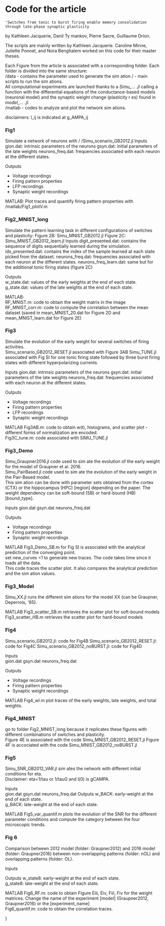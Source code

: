 # Code for the article 
    'Switches from tonic to burst firing enable memory consolidation through late-phase synaptic plasticity    
by Kathleen Jacquerie, Danil Ty mankov, Pierre Sacre, Guillaume Drion.  

The scripts are mainly written by Kathleen Jacquerie. 
Caroline Minne, Juliette Ponnet, and Nora Benghalem worked on this code for their master theses.


Each Figure from the article is associated with a corresponding folder. 
Each folder is divided into the same structure:  
/data - contains the parameter used to generate the sim ation 
/  - main scripts to run the sim ations.  
All computational experiments are launched thanks to a *Simu_... .jl* calling a function with the differential equations of the conductance-based models (neuronal model) and the synaptic weight change (plasticity r es) found in *model_... .jl*.  
/matlab - codes to analyze and plot the network sim ations.  

disclaimers: 
l_ij is indicated at g_AMPA_ij 

### Fig1
Simulate a network of neurons with / /Simu_scenario_GB2012.jl 
Inputs
gion.dat: intrinsic parameters of the neurons 
gsyn.dat: initial parameters of the late weights 
neurons_freq.dat: frequencies associated with each neuron at the different states.

Outputs
- Voltage recordings
- Firing pattern properties
- LFP recordings
- Synaptic weight recordings

MATLAB: Plot traces and quantify firing pattern properties with /matlab/Fig1_plotV.m 

### Fig2_MNIST_long
Simulate the pattern learning task in different configurations of switches and plasticity:
Figure 2B: Simu_MNIST_GB2012.jl
Figure 2C: Simu_MNIST_GB2012_learn.jl
Inputs
digit_presented.dat: contains the sequence of digits sequentially learned during the simulation. 
idx_presented.dat: contains the index of the sample learned at each state picked from the dataset. 
neurons_freq.dat: frequencies associated with each neuron at the different states.
neurons_freq_learn.dat: same but for the additional tonic firing states (figure 2C)

   Outputs     
w_state.dat: values of the early weights at the end of each state.  
g_state.dat: values of the late weights at the end of each state.  
 
MATLAB:  
RF_MNIST.m: code to obtain the weight matrix in the image 
RF_MNIST_corr.m: code to compute the correlation between the mean dataset (saved in mean_MNIST_20.dat for Figure 2D and mean_MNIST_learn.dat for Figure 2E) 
 
### Fig3 
Simulate the evolution of the early weight for several switches of firing activities.  
Simu_scenario_GB2012_RESET.jl associated with Figure 3AB 
Simu_TUNE.jl associated with Fig SI for one tonic firing state followed by three burst firing states with different hyperpolarizing currents.  
 
Inputs 
gion.dat: intrinsic parameters of the neurons 
gsyn.dat: initial parameters of the late weights 
neurons_freq.dat: frequencies associated with each neuron at the different states. 
 
  Outputs     
- Voltage recordings 
- Firing pattern properties 
- LFP recordings 
- Synaptic weight recordings 
 
MATLAB 
Fig3AB.m: code to obtain w(t), histograms, and scatter plot - different forms of normalization are encoded.  
Fig3C_tune.m: code associated with SIMU_TUNE.jl 
 
 
### Fig3_Demo 
Simu_Graupner2016.jl  code used to sim ate the evolution of the early weight for the model of Graupner et al. 2016.  
Simu_PairBased.jl code used to sim ate the evolution of the early weight in the Pair-Based model.  
This sim ation can be done with parameter sets obtained from the cortex (CTX) or the hippocampus (HPC) [region] depending on the paper. The weight dependency can be soft-bound (SB) or hard-bound (HB) [bound_type].  
 
Inputs 
gion.dat 
gsyn.dat 
neurons_freq.dat 
 
Outputs     
- Voltage recordings 
- Firing pattern properties 
- Synaptic weight recordings 
 
MATLAB 
Fig3_Demo_SB.m for Fig SI is associated with the analytical prediction of the converging point.  
set new_curves =1 to generate new traces. The code takes time since it loads all the data.  
This code traces the scatter plot. It also compares the analytical prediction and the sim ation values.  
 
###  Fig3_Model 

Simu_XX.jl runs the different sim ations for the model     XX     (can be Graupner, Deperrois,  '85).  
 
MATLAB 
Fig3_scatter_SB.m retrieves the scatter plot for soft-bound models 
Fig3_scatter_HB.m retrieves the scatter plot for hard-bound models 
 
 
### Fig4 

Simu_scenario_GB2012.jl: code for Fig4B 
Simu_scenario_GB2012_RESET.jl: code for Fig4C 
Simu_scenario_GB2012_noBURST.jl: code for Fig4D 
 
 Inputs     
gion.dat 
gsyn.dat 
neurons_freq.dat 
 
Outputs     
- Voltage recordings 
- Firing pattern properties 
- Synaptic weight recordings 
 
MATLAB 
Fig4_wl.m plot traces of the early weights, late weights, and total weights.  
 
### Fig4_MNIST 
go to folder Fig2_MNIST_long because it replicates these figures with different combinations of switches and plasticity.  
Figure 4E is associated with the code Simu_MNIST_GB2012_RESET.jl 
Figure 4F is accociated with the code Simu_MNIST_GB2012_noBURST.jl 
 
 
### Fig5 
Simu_SNR_GB2012_VAR.jl sim ates the network with different initial conditions for eta.  
Disclaimer: eta=1/tau or 1/tauG 
and l(0) is gCAMPA.  
 
Inputs     
gion.dat 
gsyn.dat 
neurons_freq.dat 
Outputs 
w_BACK: early-weight at the end of each state.  
g_BACK: late-weight at the end of each state. 
 
MATLAB 
Fig5_var_quantif.m plots the evolution of the SNR for the different parameter conditions and compute the category between the four microscopic trends.  
 
### Fig 6 
Comparison between 2012 model (folder: Graupner2012) and 2016 model (folder: Graupner2016) between non-overlapping patterns (folder: nOL) and overlapping patterns (folder: OL).  

Inputs     

Outputs 
w_state8: early-weight at the end of each state.  
g_state8: late-weight at the end of each state. 
 
 
MATLAB 
Fig6_RF.m: code to obtain Figure Eiii, Eiv, Fiii, Fiv for the weight matrices. Change the name of the experiment  [model] (Graupner2012, Graupner2016) or the [experiment_name]  
Fig6_quantif.m: code to obtain the correlation traces.  
 

}

